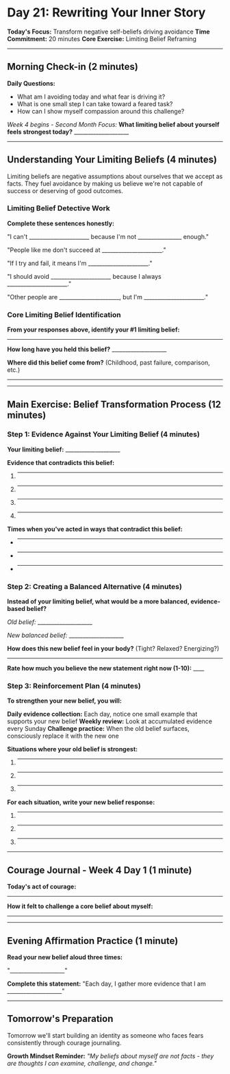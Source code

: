 # Day 21: Rewriting Your Inner Story

**Today's Focus:** Transform negative self-beliefs driving avoidance
**Time Commitment:** 20 minutes
**Core Exercise:** Limiting Belief Reframing

---

## Morning Check-in (2 minutes)

**Daily Questions:**
- What am I avoiding today and what fear is driving it?
- What is one small step I can take toward a feared task?
- How can I show myself compassion around this challenge?

*Week 4 begins - Second Month Focus:*
**What limiting belief about yourself feels strongest today?** ____________________

---

## Understanding Your Limiting Beliefs (4 minutes)

Limiting beliefs are negative assumptions about ourselves that we accept as facts. They fuel avoidance by making us believe we're not capable of success or deserving of good outcomes.

### Limiting Belief Detective Work

**Complete these sentences honestly:**

"I can't ______________________ because I'm not ________________ enough."

"People like me don't succeed at ______________________."

"If I try and fail, it means I'm ______________________."

"I should avoid ______________________ because I always ______________________."

"Other people are ______________________, but I'm ______________________."

### Core Limiting Belief Identification

**From your responses above, identify your #1 limiting belief:**
____________________

**How long have you held this belief?** ____________________

**Where did this belief come from?** (Childhood, past failure, comparison, etc.)
____________________

---

## Main Exercise: Belief Transformation Process (12 minutes)

### Step 1: Evidence Against Your Limiting Belief (4 minutes)

**Your limiting belief:** ____________________

**Evidence that contradicts this belief:**
1. ____________________
2. ____________________
3. ____________________
4. ____________________

**Times when you've acted in ways that contradict this belief:**
- ____________________
- ____________________
- ____________________

### Step 2: Creating a Balanced Alternative (4 minutes)

**Instead of your limiting belief, what would be a more balanced, evidence-based belief?**

*Old belief:* ____________________

*New balanced belief:* ____________________

**How does this new belief feel in your body?** (Tight? Relaxed? Energizing?)
____________________

**Rate how much you believe the new statement right now (1-10):** ____

### Step 3: Reinforcement Plan (4 minutes)

**To strengthen your new belief, you will:**

**Daily evidence collection:** Each day, notice one small example that supports your new belief
**Weekly review:** Look at accumulated evidence every Sunday
**Challenge practice:** When the old belief surfaces, consciously replace it with the new one

**Situations where your old belief is strongest:**
1. ____________________
2. ____________________
3. ____________________

**For each situation, write your new belief response:**
1. ____________________
2. ____________________
3. ____________________

---

## Courage Journal - Week 4 Day 1 (1 minute)

**Today's act of courage:**
____________________

**How it felt to challenge a core belief about myself:**
____________________

---

## Evening Affirmation Practice (1 minute)

**Read your new belief aloud three times:**

"____________________"

**Complete this statement:**
"Each day, I gather more evidence that I am ____________________"

---

## Tomorrow's Preparation

Tomorrow we'll start building an identity as someone who faces fears consistently through courage journaling.

**Growth Mindset Reminder:**
*"My beliefs about myself are not facts - they are thoughts I can examine, challenge, and change."*